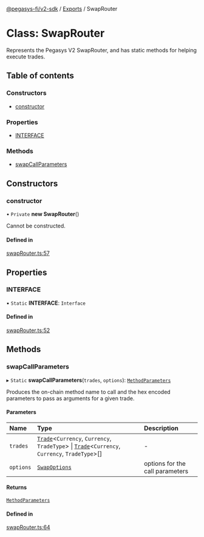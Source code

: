 [@pegasys-fi/v2-sdk](../README.md) / [Exports](../modules.md) / SwapRouter

# Class: SwapRouter

Represents the Pegasys V2 SwapRouter, and has static methods for helping execute trades.

## Table of contents

### Constructors

- [constructor](SwapRouter.md#constructor)

### Properties

- [INTERFACE](SwapRouter.md#interface)

### Methods

- [swapCallParameters](SwapRouter.md#swapcallparameters)

## Constructors

### constructor

• `Private` **new SwapRouter**()

Cannot be constructed.

#### Defined in

[swapRouter.ts:57](https://github.com/Pegasys-fi/v2-sdk/blob/08a7c05/src/swapRouter.ts#L57)

## Properties

### INTERFACE

▪ `Static` **INTERFACE**: `Interface`

#### Defined in

[swapRouter.ts:52](https://github.com/Pegasys-fi/v2-sdk/blob/08a7c05/src/swapRouter.ts#L52)

## Methods

### swapCallParameters

▸ `Static` **swapCallParameters**(`trades`, `options`): [`MethodParameters`](../interfaces/MethodParameters.md)

Produces the on-chain method name to call and the hex encoded parameters to pass as arguments for a given trade.

#### Parameters

| Name | Type | Description |
| :------ | :------ | :------ |
| `trades` | [`Trade`](Trade.md)<`Currency`, `Currency`, `TradeType`\> \| [`Trade`](Trade.md)<`Currency`, `Currency`, `TradeType`\>[] | - |
| `options` | [`SwapOptions`](../interfaces/SwapOptions.md) | options for the call parameters |

#### Returns

[`MethodParameters`](../interfaces/MethodParameters.md)

#### Defined in

[swapRouter.ts:64](https://github.com/Pegasys-fi/v2-sdk/blob/08a7c05/src/swapRouter.ts#L64)
